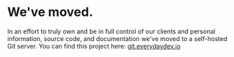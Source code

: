 # We've moved. 
In an effort to truly own and be in full control of our clients and personal information, source code, and documentation we've moved to a self-hosted Git server. You can find this project here: [git.everydaydev.io](https://git.everydaydev.io/opensource/atmega32u4_breakout)

